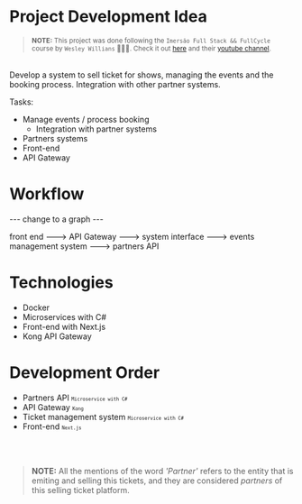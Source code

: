 # Project Development Idea
<blockquote>
<small>
<b>NOTE:</b> This project was done following the <code>Imersão Full Stack && FullCycle</code> course by <code>Wesley Willians</code> 🥳🥳🥳. Check it out <a href="https://imersao.fullcycle.com.br/">here</a>
and their <a href="https://youtube.com/fullcycle">youtube channel</a>.
</small>
</blockquote>
<br/>
Develop a system to sell ticket for shows, managing the events and the booking process. Integration with other partner systems.

Tasks:
- Manage events / process booking
    - Integration with partner systems 
- Partners systems
- Front-end
- API Gateway

# Workflow
--- change to a graph ---

front end ---> API Gateway ---> system interface ---> events management system ---> partners API

# Technologies

- Docker
- Microservices with C#
- Front-end with Next.js
- Kong API Gateway

# Development Order

- Partners API <small><small>`Microservice with C#`</small></small>
- API Gateway <small><small>`Kong`</small></small>
- Ticket management system <small><small>`Microservice with C#`</small></small>
- Front-end <small><small>`Next.js`</small></small>
<br/>
<br/>
<blockquote><b>NOTE:</b> All the mentions of the word <i>'Partner'</i> refers to the entity that is emiting and selling this tickets, and they are considered <i>partners</i> of this selling ticket platform.</blockquote>